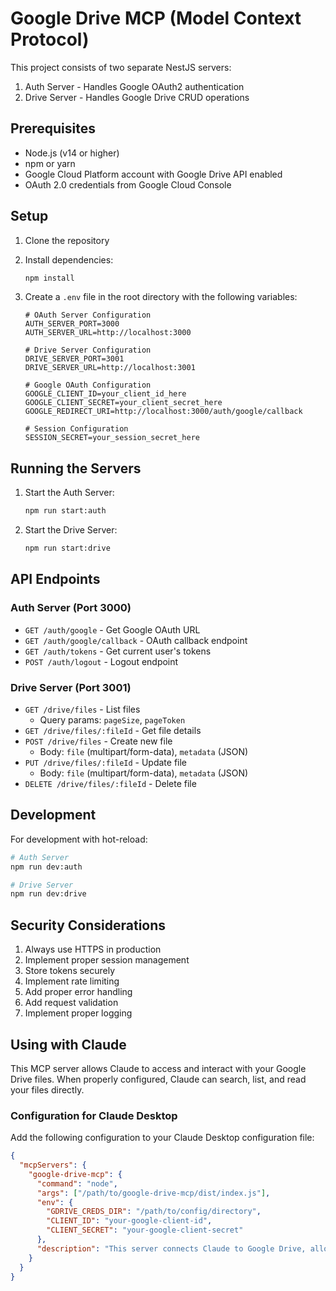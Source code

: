 # Google Drive MCP (Model Context Protocol)

This project consists of two separate NestJS servers:

1. Auth Server - Handles Google OAuth2 authentication
2. Drive Server - Handles Google Drive CRUD operations

## Prerequisites

- Node.js (v14 or higher)
- npm or yarn
- Google Cloud Platform account with Google Drive API enabled
- OAuth 2.0 credentials from Google Cloud Console

## Setup

1. Clone the repository
2. Install dependencies:

   ```bash
   npm install
   ```

3. Create a `.env` file in the root directory with the following variables:

   ```
   # OAuth Server Configuration
   AUTH_SERVER_PORT=3000
   AUTH_SERVER_URL=http://localhost:3000

   # Drive Server Configuration
   DRIVE_SERVER_PORT=3001
   DRIVE_SERVER_URL=http://localhost:3001

   # Google OAuth Configuration
   GOOGLE_CLIENT_ID=your_client_id_here
   GOOGLE_CLIENT_SECRET=your_client_secret_here
   GOOGLE_REDIRECT_URI=http://localhost:3000/auth/google/callback

   # Session Configuration
   SESSION_SECRET=your_session_secret_here
   ```

## Running the Servers

1. Start the Auth Server:

   ```bash
   npm run start:auth
   ```

2. Start the Drive Server:
   ```bash
   npm run start:drive
   ```

## API Endpoints

### Auth Server (Port 3000)

- `GET /auth/google` - Get Google OAuth URL
- `GET /auth/google/callback` - OAuth callback endpoint
- `GET /auth/tokens` - Get current user's tokens
- `POST /auth/logout` - Logout endpoint

### Drive Server (Port 3001)

- `GET /drive/files` - List files
  - Query params: `pageSize`, `pageToken`
- `GET /drive/files/:fileId` - Get file details
- `POST /drive/files` - Create new file
  - Body: `file` (multipart/form-data), `metadata` (JSON)
- `PUT /drive/files/:fileId` - Update file
  - Body: `file` (multipart/form-data), `metadata` (JSON)
- `DELETE /drive/files/:fileId` - Delete file

## Development

For development with hot-reload:

```bash
# Auth Server
npm run dev:auth

# Drive Server
npm run dev:drive
```

## Security Considerations

1. Always use HTTPS in production
2. Implement proper session management
3. Store tokens securely
4. Implement rate limiting
5. Add proper error handling
6. Add request validation
7. Implement proper logging

## Using with Claude

This MCP server allows Claude to access and interact with your Google Drive files. When properly configured, Claude can search, list, and read your files directly.

### Configuration for Claude Desktop

Add the following configuration to your Claude Desktop configuration file:

```json
{
  "mcpServers": {
    "google-drive-mcp": {
      "command": "node",
      "args": ["/path/to/google-drive-mcp/dist/index.js"],
      "env": {
        "GDRIVE_CREDS_DIR": "/path/to/config/directory",
        "CLIENT_ID": "your-google-client-id",
        "CLIENT_SECRET": "your-google-client-secret"
      },
      "description": "This server connects Claude to Google Drive, allowing it to search, list, and read your files. You can ask Claude to find specific documents, read file contents, or work with data from your Google Drive."
    }
  }
}
```
